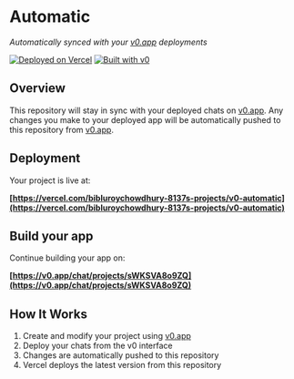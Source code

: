 # Automatic

*Automatically synced with your [v0.app](https://v0.app) deployments*

[![Deployed on Vercel](https://img.shields.io/badge/Deployed%20on-Vercel-black?style=for-the-badge&logo=vercel)](https://vercel.com/bibluroychowdhury-8137s-projects/v0-automatic)
[![Built with v0](https://img.shields.io/badge/Built%20with-v0.app-black?style=for-the-badge)](https://v0.app/chat/projects/sWKSVA8o9ZQ)

## Overview

This repository will stay in sync with your deployed chats on [v0.app](https://v0.app).
Any changes you make to your deployed app will be automatically pushed to this repository from [v0.app](https://v0.app).

## Deployment

Your project is live at:

**[https://vercel.com/bibluroychowdhury-8137s-projects/v0-automatic](https://vercel.com/bibluroychowdhury-8137s-projects/v0-automatic)**

## Build your app

Continue building your app on:

**[https://v0.app/chat/projects/sWKSVA8o9ZQ](https://v0.app/chat/projects/sWKSVA8o9ZQ)**

## How It Works

1. Create and modify your project using [v0.app](https://v0.app)
2. Deploy your chats from the v0 interface
3. Changes are automatically pushed to this repository
4. Vercel deploys the latest version from this repository